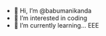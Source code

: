 - 👋 Hi, I’m @babumanikanda
- 👀 I’m interested in coding 
- 🌱 I’m currently learning... EEE
  

<!---
babumanikanda/babumanikanda is a ✨ special ✨ repository because its `README.md` (this file) appears on your GitHub profile.
You can click the Preview link to take a look at your changes.
--->
